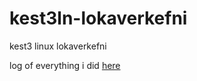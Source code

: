 # kest3ln-lokaverkefni
kest3 linux lokaverkefni

log of everything i did
[here](https://github.com/hinrikfp/kest3ln-lokaverkefni/blob/main/log.md)

